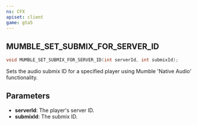 ```yaml
---
ns: CFX
apiset: client
game: gta5
---
```

## MUMBLE_SET_SUBMIX_FOR_SERVER_ID

```c
void MUMBLE_SET_SUBMIX_FOR_SERVER_ID(int serverId, int submixId);
```

Sets the audio submix ID for a specified player using Mumble 'Native Audio' functionality.

## Parameters
* **serverId**: The player's server ID.
* **submixId**: The submix ID.

